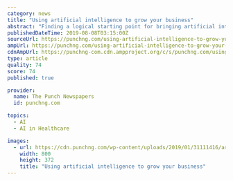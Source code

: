 ```yaml
---
category: news
title: "Using artificial intelligence to grow your business"
abstract: "Finding a logical starting point for bringing artificial intelligence integration ... a strong local population to keep it afloat. Think healthcare organisations, real estate companies, and ..."
publishedDateTime: 2019-08-08T03:15:00Z
sourceUrl: https://punchng.com/using-artificial-intelligence-to-grow-your-business/
ampUrl: https://punchng.com/using-artificial-intelligence-to-grow-your-business/amp/
cdnAmpUrl: https://punchng-com.cdn.ampproject.org/c/s/punchng.com/using-artificial-intelligence-to-grow-your-business/amp/
type: article
quality: 74
score: 74
published: true

provider:
  name: The Punch Newspapers
  id: punchng.com

topics:
  - AI
  - AI in Healthcare

images:
  - url: https://cdn.punchng.com/wp-content/uploads/2019/01/31111416/artificial-intelligence-e1548929675751.jpg
    width: 800
    height: 372
    title: "Using artificial intelligence to grow your business"
---
```

